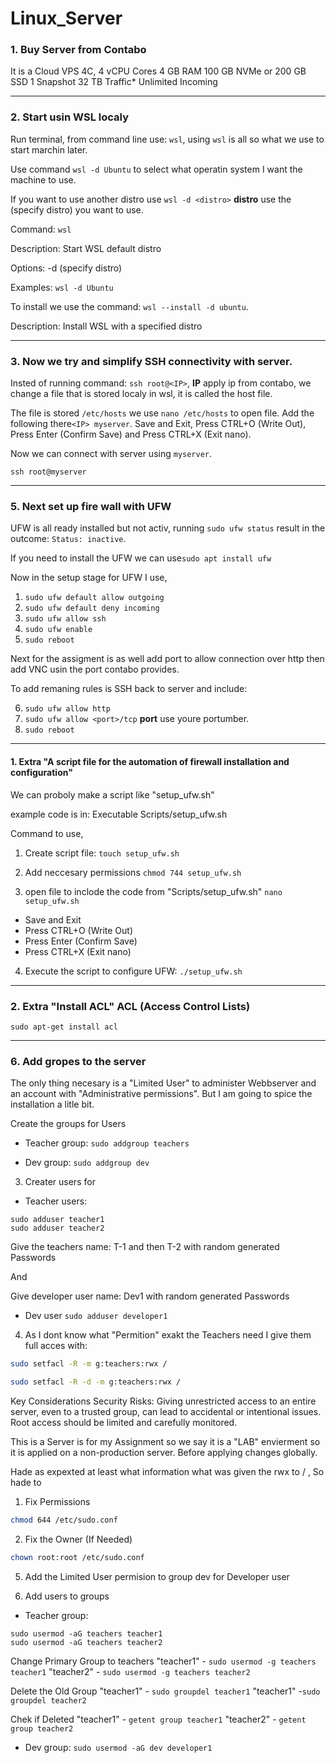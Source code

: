 # Linux_Server

### 1. Buy Server from Contabo

It is a Cloud VPS 4C,
4 vCPU Cores
4 GB RAM
100 GB NVMe
or 200 GB SSD
1 Snapshot
32 TB Traffic*
Unlimited Incoming

---

### 2. Start usin WSL localy

Run terminal, from command line use: `wsl`, using `wsl` is all so what we use to start marchin later. 

Use command `wsl -d Ubuntu` to select what operatin system I want the machine to use. 

If you want to use another distro use `wsl -d <distro>` **distro** use the (specify distro) you want to use.

Command:
`wsl`

Description: 
Start WSL default distro

Options:
-d <distro> (specify distro)

Examples:
`wsl -d Ubuntu`

To install we use the command: `wsl --install -d ubuntu`.

Description: 
Install WSL with a specified distro


---

### 3. Now we try and simplify SSH connectivity with server.

Insted of running command: `ssh root@<IP>`, **IP** apply ip from contabo, we change a file that is stored localy in wsl, it is called the host file.

The file is stored  `/etc/hosts` we use `nano /etc/hosts` to open file. Add the following there`<IP> myserver`. Save and Exit, Press CTRL+O (Write Out), Press Enter (Confirm Save) and Press CTRL+X (Exit nano). 

Now we can connect with server using `myserver`.

```
ssh root@myserver
```

---

### 5. Next set up fire wall with UFW

UFW is all ready installed but not activ, running `sudo ufw status` result in the outcome: `Status: inactive`.

If you need to install the UFW we can use`sudo apt install ufw`

Now in the setup stage for UFW I use,

1. ```sudo ufw default allow outgoing```
2. ```sudo ufw default deny incoming```
3. ```sudo ufw allow ssh```																							
4. ```sudo ufw enable```																			
5. ```sudo reboot```

Next for the assigment is as well add port to allow connection over http then add VNC usin the port contabo provides. 

To add remaning rules is SSH back to server and include:

6. ```sudo ufw allow http```																					
7. ```sudo ufw allow <port>/tcp``` **port** use youre portumber.
8. ```sudo reboot```

---

#### 1. Extra "A script file for the automation of firewall installation and configuration"

We can proboly make a script like "setup_ufw.sh"

example code is in: Executable Scripts/setup_ufw.sh

Command to use,

1. Create script file:
```touch setup_ufw.sh```

2. Add neccesary permissions
```chmod 744 setup_ufw.sh```

3. open file to inclode the code from "Scripts/setup_ufw.sh"
```nano setup_ufw.sh```
- Save and Exit
- Press CTRL+O (Write Out)
- Press Enter (Confirm Save)
- Press CTRL+X (Exit nano)

4. Execute the script to configure UFW:
```./setup_ufw.sh```

---

### 2. Extra "Install ACL" ACL (Access Control Lists)
```
sudo apt-get install acl
```
---

### 6. Add gropes to the server

The only thing necesary is a "Limited User" to administer Webbserver and an account with "Administrative permissions". But I am going to spice the installation a litle bit.

Create the groups for Users
- Teacher group:
```sudo addgroup teachers```

- Dev group:
```sudo addgroup dev```

3. Creater users for
- Teacher users:
```
sudo adduser teacher1
sudo adduser teacher2
```

Give the teachers name: T-1 and then T-2 with random generated Passwords

And

Give developer user name: Dev1 with random generated Passwords

- Dev user
```sudo adduser developer1```

4. As I dont know what "Permition" exakt the Teachers need I give them full acces with:

```bash
sudo setfacl -R -m g:teachers:rwx /
```
```bash
sudo setfacl -R -d -m g:teachers:rwx /
```

Key Considerations
Security Risks: Giving unrestricted access to an entire server, even to a trusted group, can lead to accidental or intentional issues. Root access should be limited and carefully monitored.

This is a Server is for my Assignment so we say it is a "LAB" envierment so it is applied on a non-production server. Before applying changes globally.

Hade as expexted at least what information what was given the rwx to / , So hade to 

1. Fix Permissions
```bash
chmod 644 /etc/sudo.conf
```

2. Fix the Owner (If Needed)
```bash
chown root:root /etc/sudo.conf
```

5. Add the Limited User permision to group dev for Developer user


7. Add users to groups
- Teacher group:
```
sudo usermod -aG teachers teacher1
sudo usermod -aG teachers teacher2
```

Change Primary Group to teachers
"teacher1" - `sudo usermod -g teachers teacher1`
"teacher2" - `sudo usermod -g teachers teacher2`

Delete the Old Group
"teacher1" - `sudo groupdel teacher1`
"teacher1" -`sudo groupdel teacher2`

Chek if Deleted
"teacher1" - `getent group teacher1`
"teacher2" - `getent group teacher2`

- Dev group:
```sudo usermod -aG dev developer1```



